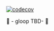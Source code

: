 [![codecov](https://codecov.io/gh/nichmor/gloop/branch/master/graph/badge.svg?token=JH25Ahq80p)](https://codecov.io/gh/nichmor/gloop)

:construction: - gloop TBD- :construction_worker: